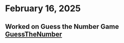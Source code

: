 # February 16, 2025

## Worked on Guess the Number Game [GuessTheNumber](https://github.com/CyberSphinxxx/GuessTheNumber)